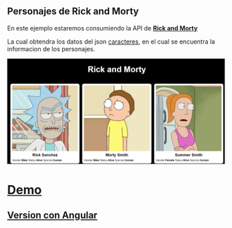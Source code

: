 ## Personajes de Rick and Morty


En este ejemplo estaremos consumiendo la API de **[Rick and Morty](https://rickandmortyapi.com/)**


La cual obtendra los datos del json [caracteres](https://rickandmortyapi.com/api/character), en el cual se encuentra la informacion de los personajes.



<p aling="center">
    <img src="./img/preview.png" alt="">
</p>

#    [Demo](https://rickm0rty.netlify.app/)

##   [Version con Angular](https://github.com/mssj-11/consumoAPImorty)
